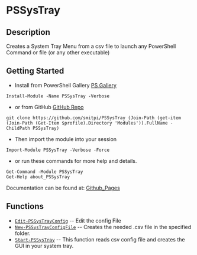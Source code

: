 # PSSysTray
 
## Description
Creates a System Tray Menu from a csv file to launch any PowerShell Command or file (or any other executable)
 
## Getting Started
- Install from PowerShell Gallery [PS Gallery](https://www.powershellgallery.com/packages/PSSysTray)
```
Install-Module -Name PSSysTray -Verbose
```
- or from GitHub [GitHub Repo](https://github.com/smitpi/PSSysTray)
```
git clone https://github.com/smitpi/PSSysTray (Join-Path (get-item (Join-Path (Get-Item $profile).Directory 'Modules')).FullName -ChildPath PSSysTray)
```
- Then import the module into your session
```
Import-Module PSSysTray -Verbose -Force
```
- or run these commands for more help and details.
```
Get-Command -Module PSSysTray
Get-Help about_PSSysTray
```
Documentation can be found at: [Github_Pages](https://smitpi.github.io/PSSysTray)
 
## Functions
- [`Edit-PSSysTrayConfig`](https://smitpi.github.io/PSSysTray/Edit-PSSysTrayConfig) -- Edit the config File
- [`New-PSSysTrayConfigFile`](https://smitpi.github.io/PSSysTray/New-PSSysTrayConfigFile) -- Creates the needed .csv file in the specified folder.
- [`Start-PSSysTray`](https://smitpi.github.io/PSSysTray/Start-PSSysTray) -- This function reads csv config file and creates the GUI in your system tray.
